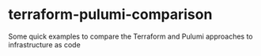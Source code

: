 # terraform-pulumi-comparison
Some quick examples to compare the Terraform and Pulumi approaches to infrastructure as code
